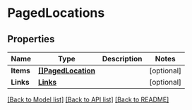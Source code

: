 # PagedLocations

## Properties

Name | Type | Description | Notes
------------ | ------------- | ------------- | -------------
**Items** | [**[]PagedLocation**](PagedLocation.md) |  | [optional] 
**Links** | [**Links**](Links.md) |  | [optional] 

[[Back to Model list]](../README.md#documentation-for-models) [[Back to API list]](../README.md#documentation-for-api-endpoints) [[Back to README]](../README.md)


